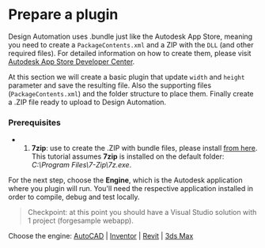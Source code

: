 # Prepare a plugin

Design Automation uses .bundle just like the Autodesk App Store, meaning you need to create a `PackageContents.xml` and a ZIP with the `DLL` (and other required files). For detailed information on how to create them, please visit [Autodesk App Store Developer Center](https://www.autodesk.com/developer-network/app-store).

At this section we will create a basic plugin that update `width` and `height` parameter and save the resulting file. Also the supporting files (`PackageContents.xml`) and the folder structure to place them. Finally create a .ZIP file ready to upload to Design Automation.

### Prerequisites

- 1. **7zip**: use to create the .ZIP with bundle files, please install [from here](https://www.7-zip.org/). This tutorial assumes **7zip** is installed on the default folder: _C:\Program Files\7-Zip\7z.exe_.

For the next step, choose the **Engine**, which is the Autodesk application where you plugin will run. You'll need the respective application installed in order to compile, debug and test locally.

> Checkpoint: at this point you should have a Visual Studio solution with 1 project (forgesample webapp).

Choose the engine: [AutoCAD](/designautomation/appbundle/engines/autocad) | [Inventor](/designautomation/appbundle/engines/inventor) | [Revit](/designautomation/appbundle/engines/revit) | [3ds Max](/designautomation/appbundle/engines/max)